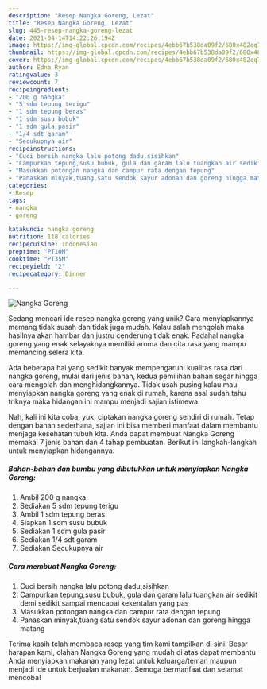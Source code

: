 ```yaml
---
description: "Resep Nangka Goreng, Lezat"
title: "Resep Nangka Goreng, Lezat"
slug: 445-resep-nangka-goreng-lezat
date: 2021-04-14T14:22:26.194Z
image: https://img-global.cpcdn.com/recipes/4ebb67b538da09f2/680x482cq70/nangka-goreng-foto-resep-utama.jpg
thumbnail: https://img-global.cpcdn.com/recipes/4ebb67b538da09f2/680x482cq70/nangka-goreng-foto-resep-utama.jpg
cover: https://img-global.cpcdn.com/recipes/4ebb67b538da09f2/680x482cq70/nangka-goreng-foto-resep-utama.jpg
author: Edna Ryan
ratingvalue: 3
reviewcount: 7
recipeingredient:
- "200 g nangka"
- "5 sdm tepung terigu"
- "1 sdm tepung beras"
- "1 sdm susu bubuk"
- "1 sdm gula pasir"
- "1/4 sdt garam"
- "Secukupnya air"
recipeinstructions:
- "Cuci bersih nangka lalu potong dadu,sisihkan"
- "Campurkan tepung,susu bubuk, gula dan garam lalu tuangkan air sedikit demi sedikit sampai mencapai kekentalan yang pas"
- "Masukkan potongan nangka dan campur rata dengan tepung"
- "Panaskan minyak,tuang satu sendok sayur adonan dan goreng hingga matang"
categories:
- Resep
tags:
- nangka
- goreng

katakunci: nangka goreng 
nutrition: 118 calories
recipecuisine: Indonesian
preptime: "PT10M"
cooktime: "PT35M"
recipeyield: "2"
recipecategory: Dinner

---
```



![Nangka Goreng](https://img-global.cpcdn.com/recipes/4ebb67b538da09f2/680x482cq70/nangka-goreng-foto-resep-utama.jpg)

Sedang mencari ide resep nangka goreng yang unik? Cara menyiapkannya memang tidak susah dan tidak juga mudah. Kalau salah mengolah maka hasilnya akan hambar dan justru cenderung tidak enak. Padahal nangka goreng yang enak selayaknya memiliki aroma dan cita rasa yang mampu memancing selera kita.



Ada beberapa hal yang sedikit banyak mempengaruhi kualitas rasa dari nangka goreng, mulai dari jenis bahan, kedua pemilihan bahan segar hingga cara mengolah dan menghidangkannya. Tidak usah pusing kalau mau menyiapkan nangka goreng yang enak di rumah, karena asal sudah tahu triknya maka hidangan ini mampu menjadi sajian istimewa.


Nah, kali ini kita coba, yuk, ciptakan nangka goreng sendiri di rumah. Tetap dengan bahan sederhana, sajian ini bisa memberi manfaat dalam membantu menjaga kesehatan tubuh kita. Anda dapat membuat Nangka Goreng memakai 7 jenis bahan dan 4 tahap pembuatan. Berikut ini langkah-langkah untuk menyiapkan hidangannya.

<!--inarticleads1-->

##### Bahan-bahan dan bumbu yang dibutuhkan untuk menyiapkan Nangka Goreng:

1. Ambil 200 g nangka
1. Sediakan 5 sdm tepung terigu
1. Ambil 1 sdm tepung beras
1. Siapkan 1 sdm susu bubuk
1. Sediakan 1 sdm gula pasir
1. Sediakan 1/4 sdt garam
1. Sediakan Secukupnya air




<!--inarticleads2-->

##### Cara membuat Nangka Goreng:

1. Cuci bersih nangka lalu potong dadu,sisihkan
1. Campurkan tepung,susu bubuk, gula dan garam lalu tuangkan air sedikit demi sedikit sampai mencapai kekentalan yang pas
1. Masukkan potongan nangka dan campur rata dengan tepung
1. Panaskan minyak,tuang satu sendok sayur adonan dan goreng hingga matang




Terima kasih telah membaca resep yang tim kami tampilkan di sini. Besar harapan kami, olahan Nangka Goreng yang mudah di atas dapat membantu Anda menyiapkan makanan yang lezat untuk keluarga/teman maupun menjadi ide untuk berjualan makanan. Semoga bermanfaat dan selamat mencoba!
